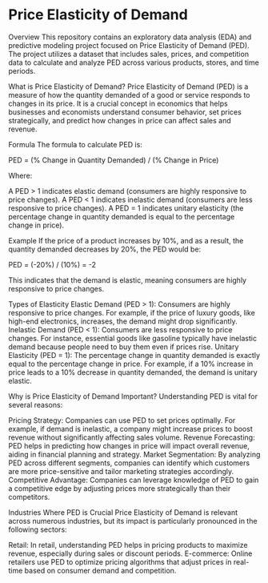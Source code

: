 # Price Elasticity of Demand 
Overview
This repository contains an exploratory data analysis (EDA) and predictive modeling project focused on Price Elasticity of Demand (PED). The project utilizes a dataset that includes sales, prices, and competition data to calculate and analyze PED across various products, stores, and time periods.

What is Price Elasticity of Demand?
Price Elasticity of Demand (PED) is a measure of how the quantity demanded of a good or service responds to changes in its price. It is a crucial concept in economics that helps businesses and economists understand consumer behavior, set prices strategically, and predict how changes in price can affect sales and revenue.

Formula
The formula to calculate PED is:

PED = (% Change in Quantity Demanded) / (% Change in Price)

Where:

A PED > 1 indicates elastic demand (consumers are highly responsive to price changes).
A PED < 1 indicates inelastic demand (consumers are less responsive to price changes).
A PED = 1 indicates unitary elasticity (the percentage change in quantity demanded is equal to the percentage change in price).

Example
If the price of a product increases by 10%, and as a result, the quantity demanded decreases by 20%, the PED would be:

PED = (-20%) / (10%) = -2

This indicates that the demand is elastic, meaning consumers are highly responsive to price changes.

Types of Elasticity
Elastic Demand (PED > 1): Consumers are highly responsive to price changes. For example, if the price of luxury goods, like high-end electronics, increases, the demand might drop significantly.
Inelastic Demand (PED < 1): Consumers are less responsive to price changes. For instance, essential goods like gasoline typically have inelastic demand because people need to buy them even if prices rise.
Unitary Elasticity (PED = 1): The percentage change in quantity demanded is exactly equal to the percentage change in price. For example, if a 10% increase in price leads to a 10% decrease in quantity demanded, the demand is unitary elastic.

Why is Price Elasticity of Demand Important?
Understanding PED is vital for several reasons:

Pricing Strategy: Companies can use PED to set prices optimally. For example, if demand is inelastic, a company might increase prices to boost revenue without significantly affecting sales volume.
Revenue Forecasting: PED helps in predicting how changes in price will impact overall revenue, aiding in financial planning and strategy.
Market Segmentation: By analyzing PED across different segments, companies can identify which customers are more price-sensitive and tailor marketing strategies accordingly.
Competitive Advantage: Companies can leverage knowledge of PED to gain a competitive edge by adjusting prices more strategically than their competitors.

Industries Where PED is Crucial
Price Elasticity of Demand is relevant across numerous industries, but its impact is particularly pronounced in the following sectors:

Retail: In retail, understanding PED helps in pricing products to maximize revenue, especially during sales or discount periods.
E-commerce: Online retailers use PED to optimize pricing algorithms that adjust prices in real-time based on consumer demand and competition.
